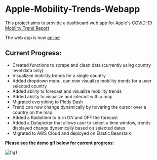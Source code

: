 # Apple-Mobility-Trends-Webapp

This project aims to provide a dashboard web app for Apple's [COVID-19 Mobility Trend Report](https://covid19.apple.com/mobility)

The web app is now [online](http://applemobilitytrenddashboard-env.eba-rpfg2pfg.us-east-1.elasticbeanstalk.com)

## Current Progress:
- Created functions to scrape and clean data (currently using country level data only)
- Visualized mobility trends for a single country
- Added dropdown menu, can now visualize mobility trends for a user selected country
- Added ability to forecast and visualize mobility trends
- Added ability to visualize and interact with a map
- Migrated everything to Plotly Dash
- Trend can now change dynamically by hovering the cursor over a country on the map
- Added a RadioItem to turn ON and OFF the forecast
- Added a Datapicker that allows user to select a time window, trends displayed change dynamically based on selected dates
- Migrated to AWS Cloud and deployed on Elastic Beanstalk

**Please see the demo gif below for current progress:**

![fig1](./resources/demo.gif)
